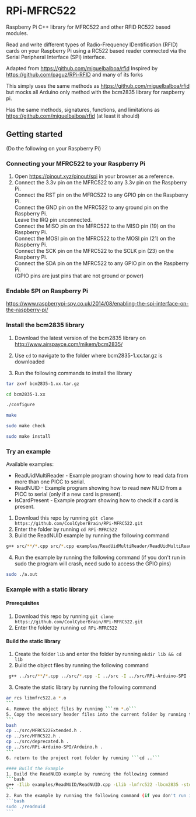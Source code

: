 # RPi-MFRC522
Raspberry Pi C++ library for MFRC522 and other RFID RC522 based modules.

Read and write different types of Radio-Frequency IDentification (RFID) cards
on your Raspberry Pi using a RC522 based reader connected via the Serial Peripheral
Interface (SPI) interface.

Adapted from https://github.com/miguelbalboa/rfid
Inspired by https://github.com/paguz/RPi-RFID and many of its forks

This simply uses the same methods as https://github.com/miguelbalboa/rfid but mocks all Arduino only method with the bcm2835 library for raspberry pi.

Has the same methods, signatures, functions, and limitations as https://github.com/miguelbalboa/rfid (at least it should)

## Getting started
(Do the following on your Raspberry Pi)
### Connecting your MFRC522 to your Raspberry Pi
1. Open https://pinout.xyz/pinout/spi in your browser as a reference.
2. Connect the 3.3v pin on the MFRC522 to any 3.3v pin on the Raspberry Pi.  
   Connect the RST pin on the MFRC522 to any GPIO pin on the Raspberry Pi.  
   Connect the GND pin on the MFRC522 to any ground pin on the Raspberry Pi.  
   Leave the IRQ pin unconnected.  
   Connect the MISO pin on the MFRC522 to the MISO pin (19) on the Raspberry Pi.  
   Connect the MOSI pin on the MFRC522 to the MOSI pin (21) on the Raspberry Pi.  
   Connect the SCK pin on the MFRC522 to the SCLK pin (23) on the Raspberry Pi.  
   Connect the SDA pin on the MFRC522 to any GPIO pin on the Raspberry Pi.  
   (GPIO pins are just pins that are not ground or power) 

### Endable SPI on Raspberry Pi
https://www.raspberrypi-spy.co.uk/2014/08/enabling-the-spi-interface-on-the-raspberry-pi/

### Install the bcm2835 library
1. Download the latest version of the bcm2835 library on http://www.airspayce.com/mikem/bcm2835/

2. Use ```cd``` to navigate to the folder where bcm2835-1.xx.tar.gz is downloaded

3. Run the following commands to install the library
```bash
tar zxvf bcm2835-1.xx.tar.gz

cd bcm2835-1.xx

./configure

make

sudo make check

sudo make install
```

### Try an example
Available examples:
  * ReadUidMultiReader - Example program showing how to read data from more than one PICC to serial.
  * ReadNUID - Example program showing how to read new NUID from a PICC to serial (only if a new card is present).
  * IsCardPresent - Example program showing how to check if a card is present.

1. Download this repo by running ```git clone https://github.com/CoolCyberBrain/RPi-MFRC522.git```
2. Enter the folder by running ```cd RPi-MFRC522```
3. Build the ReadNUID example by running the following command
```bash
g++ src/**/*.cpp src/*.cpp examples/ReadUidMultiReader/ReadUidMultiReader.cpp -I src -I src/RPi-Arduino-SPI -std=c++17 -lbcm2835
```
4. Run the example by running the following command (if you don't run in sudo the program will crash, need sudo to access the GPIO pins)
```bash
sudo ./a.out
```

### Example with a static library
#### Prerequisites
1. Download this repo by running ```git clone https://github.com/CoolCyberBrain/RPi-MFRC522.git```
2. Enter the folder by running ```cd RPi-MFRC522```

#### Build the static library
1. Create the folder ```lib``` and enter the folder by running ```mkdir lib && cd lib```
2. Build the object files by running the following command 
```bash
 g++ ../src/**/*.cpp ../src/*.cpp -I ../src -I ../src/RPi-Arduino-SPI -std=c++17 -lbcm2835 -c
```
3. Create the static library by running the following command
````bash
ar rcs libmfrc522.a *.o
```
4. Remove the object files by running ```rm *.o```
5. Copy the necessary header files into the current folder by running the following commands
```
bash
cp ../src/MFRC522Extended.h .
cp ../src/MFRC522.h .
cp ../src/deprecated.h .
cp ../src/RPi-Arduino-SPI/Arduino.h .
```
6. return to the project root folder by running ```cd ..```

#### Build the Example
1. Build the ReadNUID example by running the following command
```bash
g++ -Ilib examples/ReadNUID/ReadNUID.cpp -Llib -lmfrc522 -lbcm2835 -std=c++17 -o readnuid
```
2. Run the example by running the following command (if you don't run in sudo the program will crash, need sudo to access the GPIO pins)
```bash
sudo ./readnuid
```